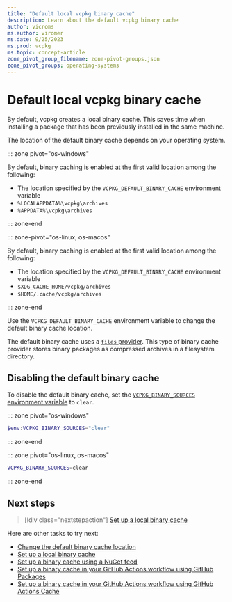 ```yaml
---
title: "Default local vcpkg binary cache"
description: Learn about the default vcpkg binary cache
author: vicroms
ms.author: viromer
ms.date: 9/25/2023
ms.prod: vcpkg
ms.topic: concept-article
zone_pivot_group_filename: zone-pivot-groups.json
zone_pivot_groups: operating-systems
---
```

# Default local vcpkg binary cache

By default, vcpkg creates a local binary cache. This saves time when installing a package that has been previously installed in the same machine.

The location of the default binary cache depends on your operating system.

::: zone pivot="os-windows"

By default, binary caching is enabled at the first valid location among the following:

* The location specified by the `VCPKG_DEFAULT_BINARY_CACHE` environment variable
* `%LOCALAPPDATA%\vcpkg\archives`
* `%APPDATA%\vcpkg\archives`

::: zone-end

::: zone-pivot="os-linux, os-macos"

By default, binary caching is enabled at the first valid location among the following:

* The location specified by the `VCPKG_DEFAULT_BINARY_CACHE` environment variable
* `$XDG_CACHE_HOME/vcpkg/archives`
* `$HOME/.cache/vcpkg/archives`

::: zone-end

Use the `VCPKG_DEFAULT_BINARY_CACHE` environment variable to change the default binary cache
location.

The default binary cache uses a [`files` provider](../users/binarycaching.md#files). This
type of binary cache provider stores binary packages as compressed archives in a filesystem
directory.

## Disabling the default binary cache

To disable the default binary cache, set the [`VCPKG_BINARY_SOURCES` environment variable](../users/binarycaching.md#configuration-syntax) to `clear`.

::: zone pivot="os-windows"

```PowerShell
$env:VCPKG_BINARY_SOURCES="clear"
```

::: zone-end

::: zone pivot="os-linux, os-macos"

```bash
VCPKG_BINARY_SOURCES=clear
```

::: zone-end

## Next steps

> [!div class="nextstepaction"]
> [Set up a local binary cache](binary-caching-local.md)

Here are other tasks to try next:

* [Change the default binary cache location](binary-caching-default.md)
* [Set up a local binary cache](binary-caching-local.md)
* [Set up a binary cache using a NuGet feed](binary-caching-nuget.md)
* [Set up a binary cache in your GitHub Actions workflow using GitHub Packages](binary-caching-github-packages.md)
* [Set up a binary cache in your GitHub Actions workflow using GitHub Actions Cache](binary-caching-github-actions-cache.md)
